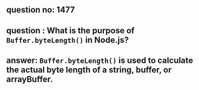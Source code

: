 
      
## question no: 1477

## question : What is the purpose of `Buffer.byteLength()` in Node.js?

## answer: `Buffer.byteLength()` is used to calculate the actual byte length of a string, buffer, or arrayBuffer.
      